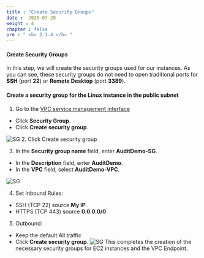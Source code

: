 ```yaml
---
title : "Create Security Groups"
date :  2025-07-28 
weight : 4
chapter : false
pre : " <b> 2.1.4 </b> "
---
```


#### Create Security Groups

In this step, we will create the security groups used for our instances. As you can see, these security groups do not need to open traditional ports for **SSH** (port **22**) or **Remote Desktop** (port **3389**).

#### Create a security group for the Linux instance in the public subnet

1. Go to the [VPC service management interface](https://console.aws.amazon.com/vpc)
  + Click **Security Group**.  
  + Click **Create security group**.

![SG](/images/2.prerequisite/019-createsg.png)
2. Click Create security group

3. In the **Security group name** field, enter **AuditDemo-SG**.
  + In the **Description** field, enter **AuditDemo**.
  + In the **VPC** field, select **AuditDemo-VPC**.

![SG](/images/2.prerequisite/023.png)

4. Set Inbound Rules:
  + SSH (TCP 22) source **My IP**.
  + HTTPS (TCP 443) source **0.0.0.0/0**

5. Outbound:
  + Keep the default All traffic
  + Click **Create security group**.
![SG](/images/2.prerequisite/024.png)
This completes the creation of the necessary security groups for EC2 instances and the VPC Endpoint.
